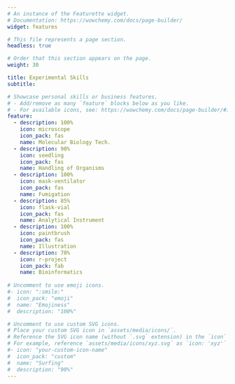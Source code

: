 ```yaml
---
# An instance of the Featurette widget.
# Documentation: https://wowchemy.com/docs/page-builder/
widget: features

# This file represents a page section.
headless: true

# Order that this section appears on the page.
weight: 30

title: Experimental Skills
subtitle:

# Showcase personal skills or business features.
# - Add/remove as many `feature` blocks below as you like.
# - For available icons, see: https://wowchemy.com/docs/page-builder/#icons
feature:
  - description: 100%
    icon: microscope
    icon_pack: fas
    name: Molecular Biology Tech.
  - description: 90%
    icon: seedling
    icon_pack: fas
    name: Handling of Organisms 
  - description: 100%
    icon: mask-ventilator
    icon_pack: fas
    name: Fumigation
  - description: 85%
    icon: flask-vial
    icon_pack: fas
    name: Analytical Instrument
  - description: 100%
    icon: paintbrush
    icon_pack: fas
    name: Illustration
  - description: 70%
    icon: r-project
    icon_pack: fab
    name: Bioinformatics  
  
# Uncomment to use emoji icons.
#- icon: ":smile:"
#  icon_pack: "emoji"
#  name: "Emojiness"
#  description: "100%"

# Uncomment to use custom SVG icons.
# Place your custom SVG icon in `assets/media/icons/`.
# Reference the SVG icon name (without `.svg` extension) in the `icon` field.
# For example, reference `assets/media/icons/xyz.svg` as `icon: 'xyz'`
#- icon: "your-custom-icon-name"
#  icon_pack: "custom"
#  name: "Surfing"
#  description: "90%"
---
```

